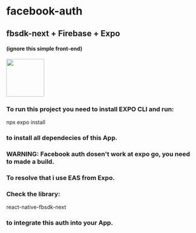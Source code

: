 # facebook-auth
## fbsdk-next + Firebase + Expo
#### (ignore this simple front-end)

<image src="./assets/images/user-login.jpg" width="100" >

### To run this project you need to install EXPO CLI and run:

npx expo install 

### to install all dependecies of this App.

### WARNING: Facebook auth dosen't work at expo go, you need to made a build. 

### To resolve that i use EAS from Expo.

### Check the library: 
react-native-fbsdk-next 

### to integrate this auth into your App.
